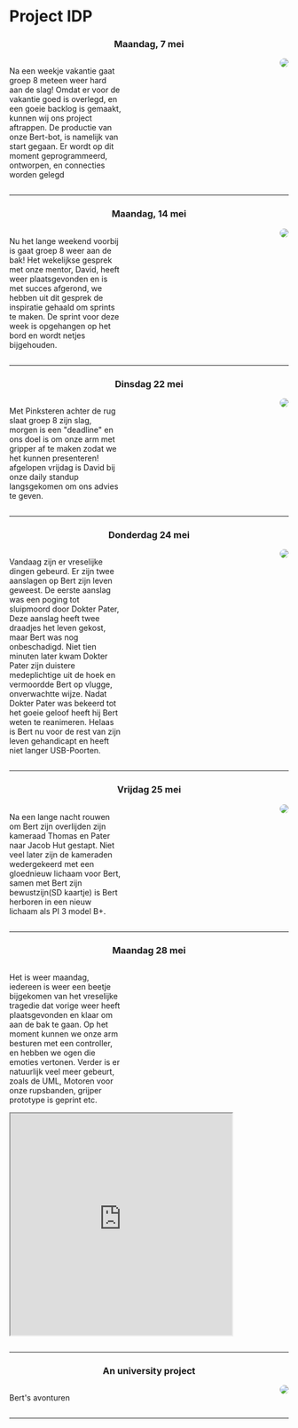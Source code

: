 # Project IDP
<div class="blogPost">
  <h3 style="text-align:center;">Maandag, 7 mei</h3>
  <p style="float:left; width:40%;">Na een weekje vakantie gaat groep 8 meteen weer hard aan de slag! Omdat er voor de vakantie goed is overlegd, en een goeie backlog is gemaakt, kunnen wij ons project aftrappen. De productie van onze Bert-bot, is namelijk van start gegaan. Er wordt op dit moment geprogrammeerd, ontworpen, en connecties worden gelegd<p>
  <img style="float:right; border-radius:  20px;" src="https://cdn.discordapp.com/attachments/185375386283016192/446232100262117376/34576-BIER20IN20DE20ZON.png">
  <div style="clear:both;"></div>
<hr>
<div class="blogPost">
  <h3 style="text-align:center;">Maandag, 14 mei</h3>
  <p style="float:left; width:40%;">Nu het lange weekend voorbij is gaat groep 8 weer aan de bak! Het wekelijkse gesprek met onze mentor, David, heeft weer plaatsgevonden en is met succes afgerond, we hebben uit dit gesprek de inspiratie gehaald om sprints te maken. De sprint voor deze week is opgehangen op het bord en wordt netjes bijgehouden.<p>
  <img style="float:right; border-radius:  20px;" src="https://cdn.discordapp.com/attachments/185375386283016192/446235645908615178/Naamloos.png">
  <div style="clear:both;"></div>
<hr>
<div class="blogPost">
  <h3 style="text-align:center;">Dinsdag 22 mei</h3>
  <p style="float:left; width:40%;">Met Pinksteren achter de rug slaat groep 8 zijn slag, morgen is een "deadline" en ons doel is om onze arm met gripper af te maken zodat we het kunnen presenteren! afgelopen vrijdag is David bij onze daily standup langsgekomen om ons advies te geven.<p>
  <img style="float:right; border-radius:  20px;" src="https://cdn.discordapp.com/attachments/185375386283016192/446954807408721922/Naamloos.png">
  <div style="clear:both;"></div>
<hr>
<div class="blogPost">
  <h3 style="text-align:center;">Donderdag 24 mei</h3>
  <p style="float:left; width:40%;">Vandaag zijn er vreselijke dingen gebeurd. Er zijn twee aanslagen op Bert zijn leven geweest. De eerste aanslag was een poging tot sluipmoord door Dokter Pater, Deze aanslag heeft twee draadjes het leven gekost, maar Bert was nog onbeschadigd. Niet tien minuten later kwam Dokter Pater zijn duistere medeplichtige uit de hoek en vermoordde Bert op vlugge, onverwachtte wijze. Nadat Dokter Pater was bekeerd tot het goeie geloof heeft hij Bert weten te reanimeren. Helaas is Bert nu voor de rest van zijn leven gehandicapt en heeft niet langer USB-Poorten.<p>
  <img style="float:right; border-radius:  20px;" src="https://cdn.discordapp.com/attachments/185375386283016192/449482950573293578/Naamloos.png">
  <div style="clear:both;"></div>
<hr>
<div class="blogPost">
  <h3 style="text-align:center;">Vrijdag 25 mei</h3>
  <p style="float:left; width:40%;">Na een lange nacht rouwen om Bert zijn overlijden zijn kameraad Thomas en Pater naar Jacob Hut gestapt. Niet veel later zijn de kameraden wedergekeerd met een gloednieuw lichaam voor Bert, samen met Bert zijn bewustzijn(SD kaartje) is Bert herboren in een nieuw lichaam als PI 3 model B+.<p>
  <img style="float:right; border-radius:  20px;" src="https://cdn.discordapp.com/attachments/185375386283016192/449482953781805056/sssss.png">
  <div style="clear:both;"></div>
<hr>
<div class="blogPost">
  <h3 style="text-align:center;">Maandag 28 mei</h3>
  <p style="float:left; width:40%;">Het is weer maandag, iedereen is weer een beetje bijgekomen van het vreselijke tragedie dat vorige weer heeft plaatsgevonden en klaar om aan de bak te gaan. Op het moment kunnen we onze arm besturen met een controller, en hebben we ogen die emoties vertonen. Verder is er natuurlijk veel meer gebeurt, zoals de UML, Motoren voor onze rupsbanden, grijper prototype is geprint etc.<p>
  <iframe width="400" height="400" src="https://www.youtube.com/watch?v=xiXGjWEggzQ">
</iframe> <div style="clear:both;"></div>
<hr>
<div class="blogPost">
  <h3 style="text-align:center;">An university project</h3>
  <p style="float:left; width:40%;">Bert's avonturen<p>
  <img style="float:right; border-radius:  20px;" src="https://cdn.discordapp.com/attachments/185375386283016192/446238460739715073/Naamloos.png">
  <div style="clear:both;"></div>
<hr>
